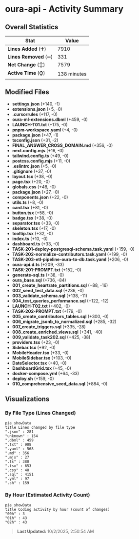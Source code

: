 # oura-api - Activity Summary 

## Overall Statistics

| Stat                   | Value                                                             |
| ---------------------- | ----------------------------------------------------------------- |
| **Lines Added** (➕)   | 7910                                          |
| **Lines Removed** (➖) | 331                                        |
| **Net Change** (↕)    | 7579                |
| **Active Time** (⌚)   | 138 minutes |


## Modified Files
- **settings.json** (+140, -1)
- **extensions.json** (+5, -0)
- **.cursorrules** (+117, -0)
- **oura-ml-extensions.dbml** (+459, -0)
- **LAUNCH-T01.txt** (+175, -0)
- **pnpm-workspace.yaml** (+4, -0)
- **package.json** (+47, -1)
- **tsconfig.json** (+31, -2)
- **FINAL_ANSWER_CROSS_DOMAIN.md** (+356, -0)
- **next.config.mjs** (+16, -0)
- **tailwind.config.ts** (+49, -0)
- **postcss.config.mjs** (+11, -0)
- **.eslintrc.json** (+5, -0)
- **.gitignore** (+37, -0)
- **layout.tsx** (+38, -0)
- **page.tsx** (+20, -0)
- **globals.css** (+48, -0)
- **package.json** (+27, -0)
- **components.json** (+22, -0)
- **utils.ts** (+8, -0)
- **card.tsx** (+81, -0)
- **button.tsx** (+58, -0)
- **badge.tsx** (+38, -0)
- **separator.tsx** (+33, -0)
- **skeleton.tsx** (+17, -0)
- **tooltip.tsx** (+32, -0)
- **index.ts** (+10, -0)
- **dashboard.ts** (+33, -0)
- **TASK-201-deploy-postgresql-schema.task.yaml** (+159, -0)
- **TASK-202-normalize-contributors.task.yaml** (+199, -0)
- **TASK-203-etl-pipeline-oura-to-db.task.yaml** (+206, -0)
- **oura-api.d.ts** (+209, -33)
- **TASK-201-PROMPT.txt** (+152, -0)
- **generate-sql.ts** (+38, -0)
- **oura_base.sql** (+736, -84)
- **001_create_heartrate_partitions.sql** (+88, -16)
- **002_seed_test_data.sql** (+236, -0)
- **003_validate_schema.sql** (+138, -11)
- **004_test_queries_performance.sql** (+122, -12)
- **LAUNCH-T02.txt** (+402, -0)
- **TASK-202-PROMPT.txt** (+179, -0)
- **005_create_contributors_tables.sql** (+300, -0)
- **006_migrate_jsonb_to_normalized.sql** (+285, -32)
- **007_create_triggers.sql** (+335, -28)
- **008_create_enriched_views.sql** (+341, -40)
- **009_validate_task202.sql** (+425, -38)
- **providers.tsx** (+23, -0)
- **Sidebar.tsx** (+92, -0)
- **MobileHeader.tsx** (+33, -0)
- **MobileSidebar.tsx** (+103, -0)
- **DateSelector.tsx** (+40, -0)
- **DashboardGrid.tsx** (+45, -0)
- **docker-compose.yml** (+64, -33)
- **deploy.sh** (+159, -0)
- **010_comprehensive_seed_data.sql** (+884, -0)

## Visualizations

### By File Type (Lines Changed)

```mermaid
pie showData
title Lines changed by file type
".json" : 281
"unknown" : 154
".dbml" : 459
".txt" : 908
".yaml" : 568
".md" : 356
".mjs" : 27
".ts" : 380
".tsx" : 653
".css" : 48
".sql" : 4151
".yml" : 97
".sh" : 159
```

### By Hour (Estimated Activity Count)

```mermaid
pie showData
title Coding activity by hour (count of changes)
"00h" : 3
"01h" : 43
"02h" : 43
```


> **Last Updated:** 10/2/2025, 2:50:54 AM
